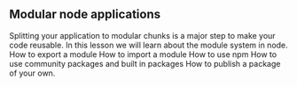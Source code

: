 ## Modular node applications

Splitting your application to modular chunks is a major step to make your code reusable. 
In this lesson we will learn about the module system in node. 
How to export a module
How to import a module
How to use npm
How to use community packages and built in packages
How to publish a package of your own.

